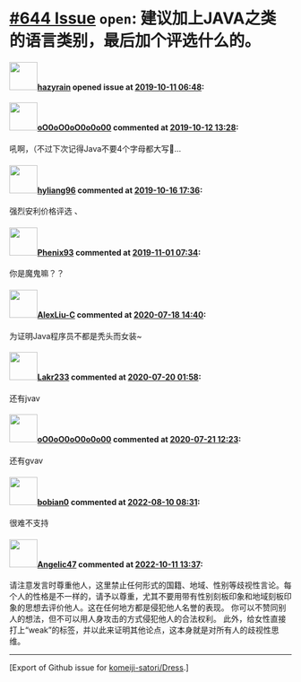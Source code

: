 # [\#644 Issue](https://github.com/komeiji-satori/Dress/issues/644) `open`: 建议加上JAVA之类的语言类别，最后加个评选什么的。

#### <img src="https://avatars.githubusercontent.com/u/20789082?u=8d812dc32628dc11d4c5500e4a2fa12c1bafb075&v=4" width="50">[hazyrain](https://github.com/hazyrain) opened issue at [2019-10-11 06:48](https://github.com/komeiji-satori/Dress/issues/644):



#### <img src="https://avatars.githubusercontent.com/u/10877157?u=c505fc6c34f52869d18fe60ffedb4f3a6f58f135&v=4" width="50">[oO0oO0oO0o0o00](https://github.com/oO0oO0oO0o0o00) commented at [2019-10-12 13:28](https://github.com/komeiji-satori/Dress/issues/644#issuecomment-541325024):

吼啊，（不过下次记得Java不要4个字母都大写🤣...

#### <img src="https://avatars.githubusercontent.com/u/30200581?u=bbd93d021d0629fc00d4043f42bffede2b3f875e&v=4" width="50">[hyliang96](https://github.com/hyliang96) commented at [2019-10-16 17:36](https://github.com/komeiji-satori/Dress/issues/644#issuecomment-542810985):

强烈安利价格评选
、

#### <img src="https://avatars.githubusercontent.com/u/22976084?u=c2830331851c57d5a7b31184453a7dadedf97658&v=4" width="50">[Phenix93](https://github.com/Phenix93) commented at [2019-11-01 07:34](https://github.com/komeiji-satori/Dress/issues/644#issuecomment-548695168):

你是魔鬼嘛？？

#### <img src="https://avatars.githubusercontent.com/u/65011547?u=78aad78d4794d3685c7d66d3717755186935e66a&v=4" width="50">[AlexLiu-C](https://github.com/AlexLiu-C) commented at [2020-07-18 14:40](https://github.com/komeiji-satori/Dress/issues/644#issuecomment-660493045):

为证明Java程序员不都是秃头而女装~

#### <img src="https://avatars.githubusercontent.com/u/25259084?u=76bbada61bb7e21dc27988b6c4659cd27ca9bf51&v=4" width="50">[Lakr233](https://github.com/Lakr233) commented at [2020-07-20 01:58](https://github.com/komeiji-satori/Dress/issues/644#issuecomment-660756883):

还有jvav

#### <img src="https://avatars.githubusercontent.com/u/10877157?u=c505fc6c34f52869d18fe60ffedb4f3a6f58f135&v=4" width="50">[oO0oO0oO0o0o00](https://github.com/oO0oO0oO0o0o00) commented at [2020-07-21 12:23](https://github.com/komeiji-satori/Dress/issues/644#issuecomment-661823420):

还有gvav

#### <img src="https://avatars.githubusercontent.com/u/70415754?u=0f048529f59f90ec32a68971b3628958ae79a8a1&v=4" width="50">[bobian0](https://github.com/bobian0) commented at [2022-08-10 08:31](https://github.com/komeiji-satori/Dress/issues/644#issuecomment-1210340719):

很难不支持

#### <img src="https://avatars.githubusercontent.com/u/8847879?u=635b35bc56fb9fa611f11be23c77e06cc77712f2&v=4" width="50">[Angelic47](https://github.com/Angelic47) commented at [2022-10-11 13:37](https://github.com/komeiji-satori/Dress/issues/644#issuecomment-1274700620):

请注意发言时尊重他人，这里禁止任何形式的国籍、地域、性别等歧视性言论。每个人的性格是不一样的，请予以尊重，尤其不要用带有性别刻板印象和地域刻板印象的思想去评价他人。这在任何地方都是侵犯他人名誉的表现。
你可以不赞同别人的想法，但不可以用人身攻击的方式侵犯他人的合法权利。
此外，给女性直接打上“weak”的标签，并以此来证明其他论点，这本身就是对所有人的歧视性思维。


-------------------------------------------------------------------------------



[Export of Github issue for [komeiji-satori/Dress](https://github.com/komeiji-satori/Dress).]
